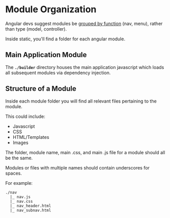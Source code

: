 # Module Organization

Angular devs suggest modules be [grouped by function](http://henriquat.re/modularizing-angularjs/modularizing-angular-applications/modularizing-angular-applications.html) (nav, menu), rather than type (model, controller).

Inside static, you'll find a folder for each angular module.

## Main Application Module

The **`./builder`** directory houses the main application javascript which loads all subsequent modules via dependency injection.


## Structure of a Module

Inside each module folder you will find all relevant files pertaining to the module.

This could include:
* Javascript
* CSS
* HTML/Templates
* Images

The folder, module name, main .css, and main .js file for a module should all be the same.

Modules or files with multiple names should contain underscores for spaces.

For example:
````
./nav
  |_ nav.js
  |_ nav.css
  |_ nav_header.html
  |_ nav_subnav.html
````

